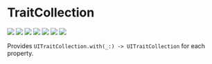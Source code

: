 # TraitCollection

[![](https://img.shields.io/badge/Swift-5.0-orange.svg)][1]
[![](https://img.shields.io/badge/Xcode-12.2+-green.svg)][1]
[![](https://img.shields.io/badge/macOS-10.9+-blue.svg)][1]
[![](https://img.shields.io/badge/iOS-7+-blue.svg)][1]
[![](https://img.shields.io/badge/tvOS-9+-blue.svg)][1]
[![](https://img.shields.io/badge/watchOS-2+-blue.svg)][1]
[![](https://img.shields.io/badge/macCatalyst-13+-blue.svg)][1]

Provides `UITraitCollection.with(_:) -> UITraitCollection` for each property.

[1]: https://swift.org/download/#releases

